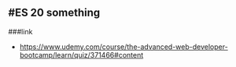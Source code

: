 
#ES 20 something 
---

###link
- https://www.udemy.com/course/the-advanced-web-developer-bootcamp/learn/quiz/371466#content


